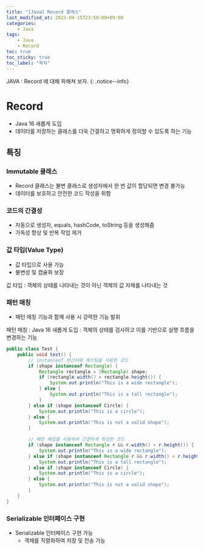 ```yaml
---
title: "[Java] Record 클래스"
last_modified_at: 2023-04-15T23:50:00+09:00
categories:
    - Java
tags:
    - Java
    - Record
toc: true
toc_sticky: true
toc_label: "목차"
---
```


JAVA : Record 에 대해 파해쳐 보자.
{: .notice--info}

# Record

- Java 16 새롭게 도입
- 데이터를 저장하는 클래스를 더욱 간결하고 명확하게 정의할 수 있도록 하는 기능

## 특징

### Immutable 클래스

- Record 클래스는 불변 클래스로 생성자에서 한 번 값이 할당되면 변경 불가능
- 데이터를 보호하고 안전한 코드 작성을 위함

### 코드의 간결성 

- 자동으로 생성자, equals, hashCode, toString 등을 생성해줌
- 가독성 향상 및 반복 작업 제거

### 값 타입(Value Type)

- 값 타입으로 사용 가능
- 불변성 및 캡슐화 보장

값 타입
: 객체의 상태를 나타내는 것이 아닌 객체의 값 자체를 나타내는 것

### 패턴 매칭

- 패턴 매칭 기능과 함께 사용 시 강력한 기능 발휘

패턴 매칭
: Java 16 새롭게 도입
: 객체의 상태를 검사하고 이를 기반으로 실행 흐름을 변경하는 기능

```java
public class Test {
    public void test() {
        // instanceof 연산자와 캐스팅을 사용한 코드
        if (shape instanceof Rectangle) {
            Rectangle rectangle = (Rectangle) shape;
            if (rectangle.width() > rectangle.height()) {
                System.out.println("This is a wide rectangle");
            } else {
                System.out.println("This is a tall rectangle");
            }
        } else if (shape instanceof Circle) {
            System.out.println("This is a circle");
        } else {
            System.out.println("This is not a valid shape");
        }

        // 패턴 매칭을 사용하여 간결하게 작성한 코드
        if (shape instanceof Rectangle r && r.width() > r.height()) {
            System.out.println("This is a wide rectangle");
        } else if (shape instanceof Rectangle r && r.width() < r.height()) {
            System.out.println("This is a tall rectangle");
        } else if (shape instanceof Circle) {
            System.out.println("This is a circle");
        } else {
            System.out.println("This is not a valid shape");
        }
    }
}
``` 


### Serializable 인터페이스 구현

- Serializable 인터페이스 구현 가능
  - 객체를 직렬화하여 저장 및 전송 가능

    